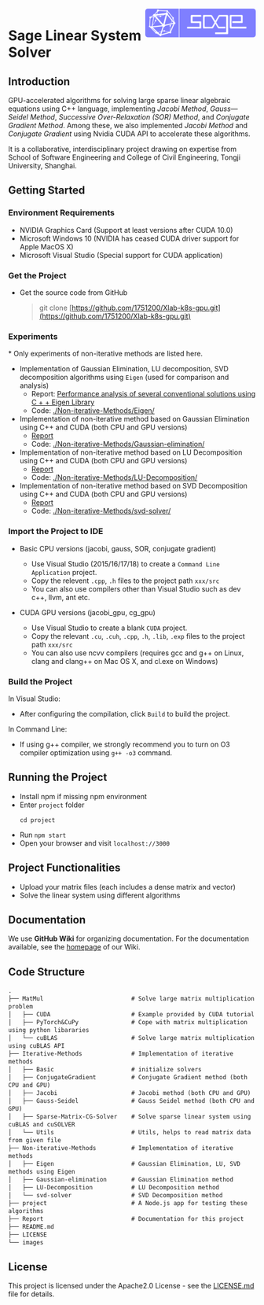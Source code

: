 <img align="right" height="60" src="https://raw.githubusercontent.com/1751200/Xlab-k8s-gpu/master/images/Sage_logo_new.png"/>

# Sage Linear System Solver

## Introduction

GPU-accelerated algorithms for solving large sparse linear algebraic equations using C++ language, implementing *Jacobi Method*, *Gauss—Seidel Method*, *Successive Over-Relaxation (SOR) Method*, and *Conjugate Gradient Method*. Among these, we also implemented *Jacobi Method* and *Conjugate Gradient* using Nvidia CUDA API to accelerate these algorithms.

It is a collaborative, interdisciplinary project drawing on expertise from School of Software Engineering and College of Civil Engineering, Tongji University, Shanghai.

## Getting Started

### Environment Requirements

- NVIDIA Graphics Card (Support at least versions after CUDA 10.0)
- Microsoft Windows 10 (NVIDIA has ceased CUDA driver support for Apple MacOS X)
- Microsoft Visual Studio (Special support for CUDA application)

### Get the Project

- Get the source code from GitHub

    > git clone [https://github.com/1751200/Xlab-k8s-gpu.git](https://github.com/1751200/Xlab-k8s-gpu.git)

### Experiments

\* Only experiments of non-iterative methods are listed here.

- Implementation of Gaussian Elimination, LU decomposition, SVD decomposition algorithms using `Eigen` (used for comparison and analysis)
    - Report: [Performance analysis of several conventional solutions using C + + Eigen Library](https://github.com/1751200/Xlab-k8s-gpu/blob/master/Report/report3/使用%20C%2B%2B%20Eigen%20库对几种常规解法进行性能分析.md)
    - Code: [./Non-iterative-Methods/Eigen/](https://github.com/1751200/Xlab-k8s-gpu/tree/master/Non-iterative-Methods/Eigen)
- Implementation of non-iterative method based on Gaussian Elimination using C++ and CUDA (both CPU and GPU versions)
    - [Report](https://github.com/1751200/Xlab-k8s-gpu/blob/master/Report/report6/几种算法的性能对比.md)
    - Code: [./Non-iterative-Methods/Gaussian-elimination/](https://github.com/1751200/Xlab-k8s-gpu/tree/master/Non-iterative-Methods/Gaussian-elimination)
- Implementation of non-iterative method based on LU Decomposition using C++ and CUDA (both CPU and GPU versions)
    - [Report](https://github.com/1751200/Xlab-k8s-gpu/blob/master/Report/report6/几种算法的性能对比.md)
    - Code: [./Non-iterative-Methods/LU-Decomposition/](https://github.com/1751200/Xlab-k8s-gpu/tree/master/Non-iterative-Methods/LU-Decomposition)
- Implementation of non-iterative method based on SVD Decomposition using C++ and CUDA (both CPU and GPU versions)
    - [Report](https://github.com/1751200/Xlab-k8s-gpu/blob/master/Report/report6/几种算法的性能对比.md)
    - Code: [./Non-iterative-Methods/svd-solver/](https://github.com/1751200/Xlab-k8s-gpu/tree/master/Non-iterative-Methods/svd-solver)

### Import the Project to IDE

- Basic CPU versions (jacobi, gauss, SOR, conjugate gradient)
    - Use Visual Studio (2015/16/17/18) to create a `Command Line Application` project.
    - Copy the relevent `.cpp`, `.h` files to the project path `xxx/src`
    - You can also use compilers other than Visual Studio such as dev c++, llvm, ant etc.
    
- CUDA GPU versions (jacobi_gpu, cg_gpu)
    - Use Visual Studio to create a blank `CUDA` project.
    - Copy the relevant `.cu`, `.cuh`, `.cpp`, `.h`, `.lib`, `.exp` files to the project path `xxx/src`
    - You can also use ncvv compilers (requires gcc and g++ on Linux, clang and clang++ on Mac OS X, and cl.exe on Windows)

### Build the Project

In Visual Studio:
- After configuring the compilation, click `Build` to build the project.

In Command Line:
- If using g++ compiler, we strongly recommend you to turn on O3 compiler optimization using `g++ -o3` command.

## Running the Project

- Install npm if missing npm environment
- Enter `project` folder
    ```
    cd project
    ```
- Run `npm start`
- Open your browser and visit `localhost://3000`

## Project Functionalities

- Upload your matrix files (each includes a dense matrix and vector)
- Solve the linear system using different algorithms

## Documentation

We use **GitHub Wiki** for organizing documentation. For the documentation available, see the [homepage](https://github.com/1751200/Xlab-k8s-gpu/wiki) of our Wiki.

## Code Structure

```
.
├── MatMul                         # Solve large matrix multiplication problem
│   ├── CUDA                       # Example provided by CUDA tutorial
│   ├── PyTorch&CuPy               # Cope with matrix multiplication using python libararies
│   └── cuBLAS                     # Solve large matrix multiplication using cuBLAS API
├── Iterative-Methods              # Implementation of iterative methods
│   ├── Basic                      # initialize solvers
│   ├── ConjugateGradient          # Conjugate Gradient method (both CPU and GPU)
│   ├── Jacobi                     # Jacobi method (both CPU and GPU)
│   ├── Gauss-Seidel               # Gauss Seidel method (both CPU and GPU)
│   ├── Sparse-Matrix-CG-Solver    # Solve sparse linear system using cuBLAS and cuSOLVER
│   └── Utils                      # Utils, helps to read matrix data from given file
├── Non-iterative-Methods          # Implementation of iterative methods
│   ├── Eigen                      # Gaussian Elimination, LU, SVD methods using Eigen
│   ├── Gaussian-elimination       # Gaussian Elimination method
│   ├── LU-Decomposition           # LU Decomposition method
│   └── svd-solver                 # SVD Decomposition method
├── project                        # A Node.js app for testing these algorithms
├── Report                         # Documentation for this project
├── README.md
├── LICENSE
└── images
```

## License

This project is licensed under the Apache2.0 License - see the [LICENSE.md](https://github.com/1751200/Xlab-k8s-gpu/blob/master/LICENSE) file for details.

